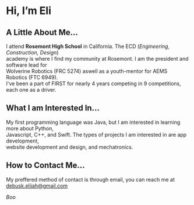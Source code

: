 Hi, I’m Eli
===========

A Little About Me...
--------------------
I attend **Rosemont High School** in California. The ECD (_Engineering, Construction, Design_)  
academy is where I find my community at Rosemont. I am the president and software lead for  
Wolverine Robotics (FRC 5274) aswell as a youth-mentor for AEMS Robotics (FTC 6949).  
I've been a part of FIRST for nearly 4 years competing in 9 competitions, each one as a driver.  

What I am Interested In...
--------------------------
My first programming language was Java, but I am interested in learning more about Python,  
Javascript, C++, and Swift. The types of projects I am interested in are app development,  
website development and design, and mechatronics. 

How to Contact Me...
--------------------
My preffered method of contact is through email, you can reach me at debusk.elijah@gmail.com










_Boo_
